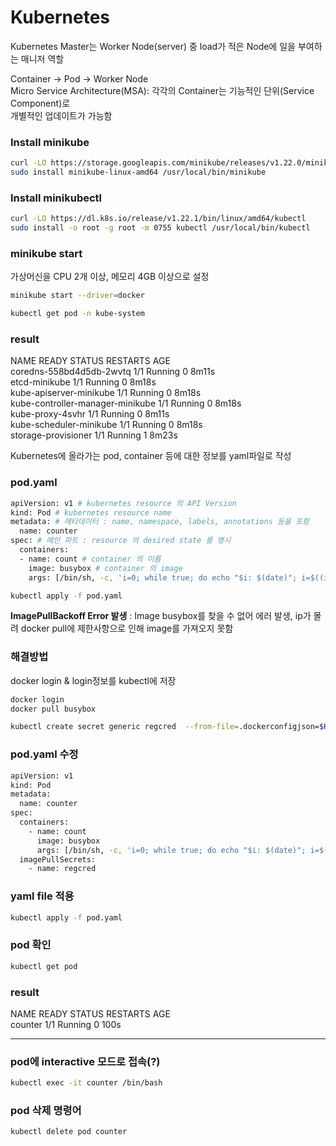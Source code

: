 # Kubernetes

Kubernetes Master는 Worker Node(server) 중 load가 적은 Node에 일을 부여하는 매니저 역할

Container -> Pod -> Worker Node  
Micro Service Architecture(MSA): 각각의 Container는 기능적인 단위(Service Component)로  
개별적인 업데이트가 가능함

### Install minikube

```bash
curl -LO https://storage.googleapis.com/minikube/releases/v1.22.0/minikube-linux-amd64
sudo install minikube-linux-amd64 /usr/local/bin/minikube
```
### Install minikubectl
```bash
curl -LO https://dl.k8s.io/release/v1.22.1/bin/linux/amd64/kubectl
sudo install -o root -g root -m 0755 kubectl /usr/local/bin/kubectl
```

### minikube start
가상머신을 CPU 2개 이상, 메모리 4GB 이상으로 설정
```bash
minikube start --driver=docker
```

```bash
kubectl get pod -n kube-system
```

### result
NAME                               READY   STATUS    RESTARTS   AGE  
coredns-558bd4d5db-2wvtq           1/1     Running   0          8m11s  
etcd-minikube                      1/1     Running   0          8m18s  
kube-apiserver-minikube            1/1     Running   0          8m18s  
kube-controller-manager-minikube   1/1     Running   0          8m18s  
kube-proxy-4svhr                   1/1     Running   0          8m11s  
kube-scheduler-minikube            1/1     Running   0          8m18s  
storage-provisioner                1/1     Running   1          8m23s  


Kubernetes에 올라가는 pod, container 등에 대한 정보를 yaml파일로 작성

### pod.yaml

```bash
apiVersion: v1 # kubernetes resource 의 API Version
kind: Pod # kubernetes resource name
metadata: # 메타데이터 : name, namespace, labels, annotations 등을 포함
  name: counter
spec: # 메인 파트 : resource 의 desired state 를 명시
  containers:
  - name: count # container 의 이름
    image: busybox # container 의 image
    args: [/bin/sh, -c, 'i=0; while true; do echo "$i: $(date)"; i=$((i+1)); sleep 1; done'] # 해당 image 의 entrypoint 의 args 로 입력하고 싶은 부분
```

```bash
kubectl apply -f pod.yaml
```

**ImagePullBackoff Error 발생**
: Image busybox를 찾을 수 없어 에러 발생, ip가 몰려 docker pull에 제한사항으로 인해 image를 가져오지 못함

### 해결방법
docker login & login정보를 kubectl에 저장
```bash
docker login
docker pull busybox
```
```bash
kubectl create secret generic regcred  --from-file=.dockerconfigjson=$HOME/.docker/config.json  --type=kubernetes.io/dockerconfigjson
```

### pod.yaml 수정
```bash
apiVersion: v1
kind: Pod
metadata:
  name: counter
spec:
  containers:
    - name: count
      image: busybox
      args: [/bin/sh, -c, 'i=0; while true; do echo "$i: $(date)"; i=$((i+1)); sleep 1; done']
  imagePullSecrets:
    - name: regcred
```
### yaml file 적용
```bash
kubectl apply -f pod.yaml
```
### pod 확인
```bash
kubectl get pod
```
### result
NAME      READY   STATUS    RESTARTS   AGE  
counter   1/1     Running   0          100s

-------------------------
### pod에 interactive 모드로 접속(?)
```bash
kubectl exec -it counter /bin/bash
```

### pod 삭제 명령어
```bash
kubectl delete pod counter
```
